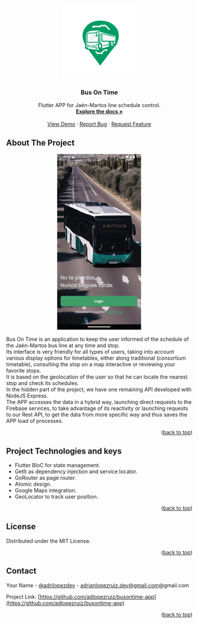 <!-- Improved compatibility of back to top link: See: https://github.com/othneildrew/Best-README-Template/pull/73 -->
<a name="readme-top"></a>
<!--
*** Thanks for checking out the Best-README-Template. If you have a suggestion
*** that would make this better, please fork the repo and create a pull request
*** or simply open an issue with the tag "enhancement".
*** Don't forget to give the project a star!
*** Thanks again! Now go create something AMAZING! :D
-->

<!-- PROJECT LOGO -->
<br />
<div align="center">
  <a href="https://github.com/adlopezruiz/busontime-app">
    <img src="assets/images/logo_final.png" alt="Logo" width="200" height="200">
  </a>

<h3 align="center">Bus On Time</h3>

  <p align="center">
    Flutter APP for Jaén-Martos line schedule control.
    <br />
    <a href="https://github.com/adlopezruiz/busontime-app"><strong>Explore the docs »</strong></a>
    <br />
    <br />
    <a href="https://github.com/adlopezruiz/busontime-app">View Demo</a>
    ·
    <a href="https://github.com/adlopezruiz/busontime-app/issues">Report Bug</a>
    ·
    <a href="https://github.com/adlopezruiz/busontime-app/issues">Request Feature</a>
  </p>
</div>


<!-- ABOUT THE PROJECT -->
## About The Project
<p align="center">
  <img src="assets/images/bot.gif" alt="Logo" >
</p>
Bus On Time is an application to keep the user informed of the
schedule of the Jaén-Martos bus line at any time and
stop.<br>
Its interface is very friendly for all types of users, taking into account
various display options for timetables, either along
traditional (consortium timetable), consulting the stop on a map
interactive or reviewing your favorite stops.<br>
It is based on the geolocation of the user so that he can
locate the nearest stop and check its schedules.<br>
In the hidden part of the project, we have one remaining API developed with NodeJS Express.<br>
The APP accesses the data in a hybrid way, launching direct requests to the
Firebase services, to take advantage of its reactivity or
launching requests to our Rest API, to get the data from
more specific way and thus saves the APP load of processes.

<p align="right">(<a href="#readme-top">back to top</a>)</p>

<!-- Project Keys -->
## Project Technologies and keys

- Flutter BloC for state management.
- GetIt as dependency injection and service locator.
- GoRouter as page router.
- Atomic design.
- Google Maps integration.
- GeoLocator to track user position.

<p align="right">(<a href="#readme-top">back to top</a>)</p>

<!-- LICENSE -->
## License

Distributed under the MIT License.

<p align="right">(<a href="#readme-top">back to top</a>)</p>

<!-- CONTACT -->
## Contact

Your Name - [@adrilopezdev](https://twitter.com/adrilopezdev) - adrianlopezruiz.dev@gmail.com@gmail.com

Project Link: [https://github.com/adlopezruiz/busontime-app](https://github.com/adlopezruiz/busontime-app)

<p align="right">(<a href="#readme-top">back to top</a>)</p>





<!-- MARKDOWN LINKS & IMAGES -->
<!-- https://www.markdownguide.org/basic-syntax/#reference-style-links -->
[contributors-shield]: https://img.shields.io/github/contributors/adlopezruiz/busontime-app.svg?style=for-the-badge
[contributors-url]: https://github.com/adlopezruiz/busontime-app/graphs/contributors
[forks-shield]: https://img.shields.io/github/forks/adlopezruiz/busontime-app.svg?style=for-the-badge
[forks-url]: https://github.com/adlopezruiz/busontime-app/network/members
[stars-shield]: https://img.shields.io/github/stars/adlopezruiz/busontime-app.svg?style=for-the-badge
[stars-url]: https://github.com/adlopezruiz/busontime-app/stargazers
[issues-shield]: https://img.shields.io/github/issues/adlopezruiz/busontime-app.svg?style=for-the-badge
[issues-url]: https://github.com/adlopezruiz/busontime-app/issues
[license-shield]: https://img.shields.io/github/license/adlopezruiz/busontime-app.svg?style=for-the-badge
[license-url]: https://github.com/adlopezruiz/busontime-app/blob/master/LICENSE.txt
[linkedin-shield]: https://img.shields.io/badge/-LinkedIn-black.svg?style=for-the-badge&logo=linkedin&colorB=555
[linkedin-url]: https://linkedin.com/in/adrianlopezdev
[product-screenshot]: images/screenshot.png
[Next.js]: https://img.shields.io/badge/next.js-000000?style=for-the-badge&logo=nextdotjs&logoColor=white
[Next-url]: https://nextjs.org/
[React.js]: https://img.shields.io/badge/React-20232A?style=for-the-badge&logo=react&logoColor=61DAFB
[React-url]: https://reactjs.org/
[Vue.js]: https://img.shields.io/badge/Vue.js-35495E?style=for-the-badge&logo=vuedotjs&logoColor=4FC08D
[Vue-url]: https://vuejs.org/
[Angular.io]: https://img.shields.io/badge/Angular-DD0031?style=for-the-badge&logo=angular&logoColor=white
[Angular-url]: https://angular.io/
[Svelte.dev]: https://img.shields.io/badge/Svelte-4A4A55?style=for-the-badge&logo=svelte&logoColor=FF3E00
[Svelte-url]: https://svelte.dev/
[Laravel.com]: https://img.shields.io/badge/Laravel-FF2D20?style=for-the-badge&logo=laravel&logoColor=white
[Laravel-url]: https://laravel.com
[Bootstrap.com]: https://img.shields.io/badge/Bootstrap-563D7C?style=for-the-badge&logo=bootstrap&logoColor=white
[Bootstrap-url]: https://getbootstrap.com
[JQuery.com]: https://img.shields.io/badge/jQuery-0769AD?style=for-the-badge&logo=jquery&logoColor=white
[JQuery-url]: https://jquery.com 
